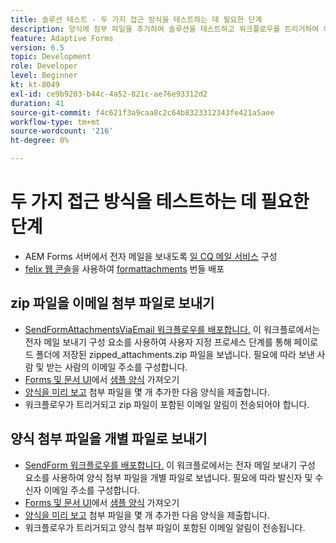 ```yaml
---
title: 솔루션 테스트 - 두 가지 접근 방식을 테스트하는 데 필요한 단계
description: 양식에 첨부 파일을 추가하여 솔루션을 테스트하고 워크플로우를 트리거하여 이메일을 전송합니다.
feature: Adaptive Forms
version: 6.5
topic: Development
role: Developer
level: Beginner
kt: kt-8049
exl-id: ce9b9203-b44c-4a52-821c-ae76e93312d2
duration: 41
source-git-commit: f4c621f3a9caa8c2c64b8323312343fe421a5aee
workflow-type: tm+mt
source-wordcount: '216'
ht-degree: 0%

---
```


# 두 가지 접근 방식을 테스트하는 데 필요한 단계

* AEM Forms 서버에서 전자 메일을 보내도록 [일 CQ 메일 서비스](https://experienceleague.adobe.com/docs/experience-manager-65/administering/operations/notification.html?lang=en#configuring-the-mail-service) 구성
* [felix 웹 콘솔](http://localhost:4502/system/console/bundles)을 사용하여 [formattachments](assets/formattachments.formattachments.core-1.0-SNAPSHOT.jar) 번들 배포

## zip 파일을 이메일 첨부 파일로 보내기



* [SendFormAttachmentsViaEmail 워크플로우를 배포합니다.](assets/zipped-form-attachments-model.zip) 이 워크플로에서는 전자 메일 보내기 구성 요소를 사용하여 사용자 지정 프로세스 단계를 통해 페이로드 폴더에 저장된 zipped_attachments.zip 파일을 보냅니다. 필요에 따라 보낸 사람 및 받는 사람의 이메일 주소를 구성합니다.
* [Forms 및 문서 UI](http://localhost:4502/aem/forms.html/content/dam/formsanddocuments)에서 [샘플 양식](assets/zip-form-attachments-form.zip) 가져오기
* [양식을 미리 보고](http://localhost:4502/content/dam/formsanddocuments/zippformattachments/jcr:content?wcmmode=disabled) 첨부 파일을 몇 개 추가한 다음 양식을 제출합니다.
* 워크플로우가 트리거되고 zip 파일이 포함된 이메일 알림이 전송되어야 합니다.

## 양식 첨부 파일을 개별 파일로 보내기

* [SendForm 워크플로우를 배포합니다.](assets/send-form-attachments-model.zip) 이 워크플로에서는 전자 메일 보내기 구성 요소를 사용하여 양식 첨부 파일을 개별 파일로 보냅니다. 필요에 따라 발신자 및 수신자 이메일 주소를 구성합니다.
* [Forms 및 문서 UI](http://localhost:4502/aem/forms.html/content/dam/formsanddocuments)에서 [샘플 양식](assets/send-list-attachments-form.zip) 가져오기
* [양식을 미리 보고](http://localhost:4502/content/dam/formsanddocuments/sendlistofattachments/jcr:content?wcmmode=disabled) 첨부 파일을 몇 개 추가한 다음 양식을 제출합니다.
* 워크플로우가 트리거되고 양식 첨부 파일이 포함된 이메일 알림이 전송됩니다.
